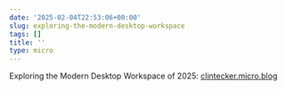 ```yaml
---
date: '2025-02-04T22:53:06+00:00'
slug: exploring-the-modern-desktop-workspace
tags: []
title: ''
type: micro
---
```


Exploring the Modern Desktop Workspace of 2025: [clintecker.micro.blog](https://clintecker.micro.blog/2025/02/04/feb-desktop-setup.html)